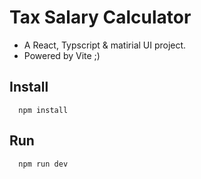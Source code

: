 # Tax Salary Calculator
- A React, Typscript & matirial UI project.
- Powered by Vite ;)

## Install
```shell
  npm install
```

## Run
```shell
  npm run dev
```

